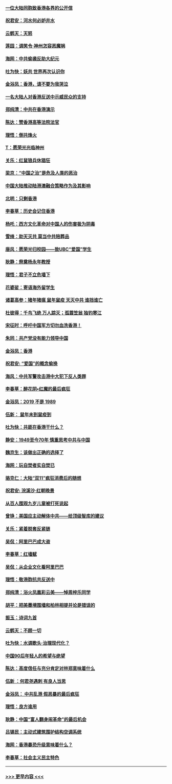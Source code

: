 #### [一位大陆同胞致香港各界的公开信](../pages/nsc993/n11675761.md?t=11240022) 
#### [祝君安：河水何必妒井水](../pages/nsc993/n11675746.md?t=11240022) 
#### [云鹤天：天怒](../pages/nsc993/n11675718.md?t=11240022) 
#### [莲园：调笑令‧神州怎容恶魔祸](../pages/nsc993/n11675648.md?t=11240022) 
#### [海网：中共偷袭反助大纪元](../pages/nsc993/n11673515.md?t=11240022) 
#### [吐为快：妖共 世界再次认识你](../pages/nsc993/n11673506.md?t=11240022) 
#### [金浴凤：香港，请不要为我哭泣](../pages/nsc993/n11673248.md?t=11240022) 
#### [一名大陆人对香港反送中示威民众的支持](../pages/nsc993/n11672615.md?t=11240022) 
#### [郑纯清：中共在香港演示](../pages/nsc993/n11670539.md?t=11240022) 
#### [陈达：赞香港高等法院法官](../pages/nsc993/n11669542.md?t=11240022) 
#### [理悟：倒共烽火](../pages/nsc993/n11668844.md?t=11240022) 
#### [T：愿荣光光临神州](../pages/nsc993/n11668421.md?t=11240022) 
#### [关乐：红鼠狼兵休猖狂](../pages/nsc993/n11668378.md?t=11240022) 
#### [梁京：“中国之治”是危及人类的恶治](../pages/nsc993/n11668328.md?t=11240022) 
#### [中国大陆推动陆港澳融合策略作为及其影响](../pages/nsc993/n11668157.md?t=11240022) 
#### [北明：只剩香港](../pages/nsc993/n11668002.md?t=11240022) 
#### [李春草：历史会记住香港](../pages/nsc993/n11667927.md?t=11240022) 
#### [杨吒：西方文化革命对中国人的伤害极为阴毒](../pages/nsc993/n11664521.md?t=11240022) 
#### [雪绮：助天灭共 莫当中共陪葬品](../pages/nsc993/n11662650.md?t=11240022) 
#### [唐风：愿荣光归校园——致UBC“爱国”学生](../pages/nsc993/n11662194.md?t=11240022) 
#### [耿静：祭奠杨永年教授](../pages/nsc993/n11662514.md?t=11240022) 
#### [理悟：君子不立危墙下](../pages/nsc993/n11662172.md?t=11240022) 
#### [花婆娑：寄语海外留学生](../pages/nsc993/n11662121.md?t=11240022) 
#### [诸葛高参：猪年猪瘟 鼠年鼠疫 天灭中共 谁挡谁亡](../pages/nsc993/n11661980.md?t=11240022) 
#### [杜彼得：千鸟飞绝 万人踪灭；孤蓑笠翁 独钓寒江](../pages/nsc993/n11661170.md?t=11240022) 
#### [宋征时：呼吁中国军方切勿血洗香港！](../pages/nsc993/n11415318.md?t=11240022) 
#### [朱同：共产党没有能力领导中国](../pages/nsc993/n11660421.md?t=11240022) 
#### [金浴凤：香港](../pages/nsc993/n11660419.md?t=11240022) 
#### [祝君安: “爱国”的概念偷换](../pages/nsc993/n11659706.md?t=11240022) 
#### [海风：中共军警攻击港中大犯下反人类罪](../pages/nsc993/n11659632.md?t=11240022) 
#### [李春草：醉花阴•红魔的最后疯狂](../pages/nsc993/n11659287.md?t=11240022) 
#### [金浴凤：2019 不是 1989](../pages/nsc993/n11657663.md?t=11240022) 
#### [伍新： 鼠年未到鼠疫到](../pages/nsc993/n11655098.md?t=11240022) 
#### [吐为快：共匪在香港干什么？](../pages/nsc993/n11654891.md?t=11240022) 
#### [静安：1949至今70年 慎重思考中共与中国](../pages/nsc993/n11651244.md?t=11240022) 
#### [魏京生：该做出正确的选择了](../pages/nsc993/n11653084.md?t=11240022) 
#### [海网：玩自焚者实自焚已](../pages/nsc993/n11652423.md?t=11240022) 
#### [骆克仁：大陆“双11”疯狂消费后的随想](../pages/nsc993/n11652305.md?t=11240022) 
#### [祝君安: 浣溪沙·红朝晚景](../pages/nsc993/n11652258.md?t=11240022) 
#### [从百人围观九岁儿童被打死说起](../pages/nsc993/n11651030.md?t=11240022) 
#### [曾铮：美国应主动解体中共——给顶级智库的建议](../pages/nsc993/n11649888.md?t=11240022) 
#### [关乐：紧着脱套反紧链](../pages/nsc993/n11649069.md?t=11240022) 
#### [吴侃：阿里巴巴成大盗](../pages/nsc993/n11645523.md?t=11240022) 
#### [李春草：红墙赋](../pages/nsc993/n11646389.md?t=11240022) 
#### [吴侃：从企业文化看阿里巴巴](../pages/nsc993/n11645476.md?t=11240022) 
#### [理悟：敬港胞抗共反送中](../pages/nsc993/n11645466.md?t=11240022) 
#### [郑纯清：浴火凤凰彩云美——悼周梓乐同学](../pages/nsc993/n11645155.md?t=11240022) 
#### [胡平：把美墨境围墙和柏林相提并论是错误的](../pages/nsc993/n11645134.md?t=11240022) 
#### [振玉：诗词九首](../pages/nsc993/n11644081.md?t=11240022) 
#### [云鹤天：不顾一切](../pages/nsc993/n11643508.md?t=11240022) 
#### [吐为快：水调歌头·治理现代化？](../pages/nsc993/n11643485.md?t=11240022) 
#### [中国90后年轻人的希望与绝望](../pages/nsc993/n11642317.md?t=11240022) 
#### [陈达：高度信任与充分肯定对林郑意味着什么](../pages/nsc993/n11641441.md?t=11240022) 
#### [伍新 ：何君尧遇刺 有良人当思](../pages/nsc993/n11641503.md?t=11240022) 
#### [金浴凤： 中共乱港  假恶暴的最后疯狂](../pages/nsc993/n11641495.md?t=11240022) 
#### [理悟：良方谁用](../pages/nsc993/n11641463.md?t=11240022) 
#### [耿静：中国“富人翻身闹革命”的最后机会](../pages/nsc993/n11640655.md?t=11240022) 
#### [吕锡民：主动式建筑围护结构空调系统](../pages/nsc993/n11640168.md?t=11240022) 
#### [海网：香港暴恐升级意味着什么？](../pages/nsc993/n11635904.md?t=11240022) 
#### [李春草：社会主义民主特色](../pages/nsc993/n11634657.md?t=11240022) 

----
#### [ >>> 更早内容 <<< ](../indexes/nsc993-earlier.md)
